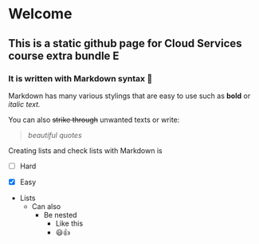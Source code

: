 # Welcome

## This is a static github page for Cloud Services course extra bundle E

### It is written with Markdown syntax :cowboy_hat_face:

Markdown has many various stylings that are easy to use such as **bold** or _italic text._

You can also ~~strike through~~ unwanted texts or write: 
> _beautiful quotes_

<!-- :shushing_face: This is a secret line that won't be rendered on the page  :shushing_face: -->

Creating lists and check lists with Markdown is
- [ ] Hard
- [x] Easy


- Lists
  - Can also
    - Be nested
      - Like this 
      - :smiley::+1: